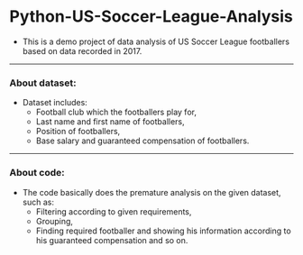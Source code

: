 # Python-US-Soccer-League-Analysis
- This is a demo project of data analysis of US Soccer League footballers based on data recorded in 2017.

<hr>

### About dataset:
- Dataset includes:
  - Football club which the footballers play for,
  - Last name and first name of footballers,
  - Position of footballers,
  - Base salary and guaranteed compensation of footballers.

<hr>

### About code:
- The code basically does the premature analysis on the given dataset, such as:
  - Filtering according to given requirements,
  - Grouping,
  - Finding required footballer and showing his information according to his guaranteed compensation and so on.
 
 
 
